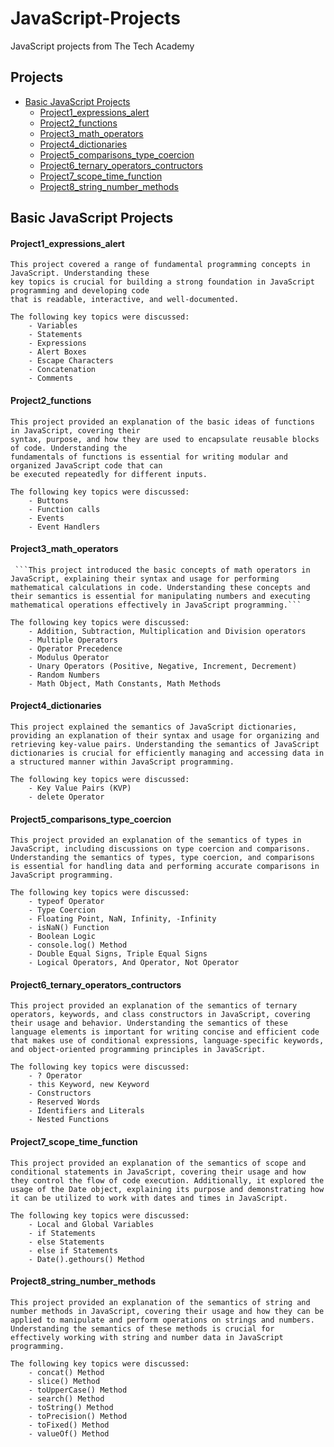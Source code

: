 # JavaScript-Projects
 JavaScript projects from The Tech Academy
 ## **Projects**
 - [Basic JavaScript Projects](#Basic-JavaScript-Projects)
   - [Project1_expressions_alert](#Project1_expressions_alert)
   - [Project2_functions](#Project2_functions)
   - [Project3_math_operators](#Project3_math_operators)
   - [Project4_dictionaries](#Project4_dictionaries)
   - [Project5_comparisons_type_coercion](#Project5_comparisons_type_coercion)
   - [Project6_ternary_operators_contructors](#Project6_ternary_operators_contructors)
   - [Project7_scope_time_function](#Project7_scope_time_function)
   - [Project8_string_number_methods](#Project8_string_number_methods)


 ## **Basic JavaScript Projects** 

#### **Project1_expressions_alert**

    This project covered a range of fundamental programming concepts in JavaScript. Understanding these 
    key topics is crucial for building a strong foundation in JavaScript programming and developing code 
    that is readable, interactive, and well-documented. 

    The following key topics were discussed: 
        - Variables
        - Statements
        - Expressions
        - Alert Boxes
        - Escape Characters 
        - Concatenation
        - Comments

#### **Project2_functions**

    This project provided an explanation of the basic ideas of functions in JavaScript, covering their 
    syntax, purpose, and how they are used to encapsulate reusable blocks of code. Understanding the 
    fundamentals of functions is essential for writing modular and organized JavaScript code that can 
    be executed repeatedly for different inputs. 

    The following key topics were discussed: 
        - Buttons
        - Function calls
        - Events
        - Event Handlers

#### **Project3_math_operators**

     ```This project introduced the basic concepts of math operators in JavaScript, explaining their syntax and usage for performing mathematical calculations in code. Understanding these concepts and their semantics is essential for manipulating numbers and executing mathematical operations effectively in JavaScript programming.```

    The following key topics were discussed: 
        - Addition, Subtraction, Multiplication and Division operators
        - Multiple Operators 
        - Operator Precedence
        - Modulus Operator
        - Unary Operators (Positive, Negative, Increment, Decrement)
        - Random Numbers
        - Math Object, Math Constants, Math Methods

#### **Project4_dictionaries**

    This project explained the semantics of JavaScript dictionaries, providing an explanation of their syntax and usage for organizing and retrieving key-value pairs. Understanding the semantics of JavaScript dictionaries is crucial for efficiently managing and accessing data in a structured manner within JavaScript programming. 

    The following key topics were discussed: 
        - Key Value Pairs (KVP)
        - delete Operator

#### **Project5_comparisons_type_coercion**

    This project provided an explanation of the semantics of types in JavaScript, including discussions on type coercion and comparisons. Understanding the semantics of types, type coercion, and comparisons is essential for handling data and performing accurate comparisons in JavaScript programming.

    The following key topics were discussed:
        - typeof Operator
        - Type Coercion
        - Floating Point, NaN, Infinity, -Infinity
        - isNaN() Function
        - Boolean Logic
        - console.log() Method
        - Double Equal Signs, Triple Equal Signs
        - Logical Operators, And Operator, Not Operator

#### **Project6_ternary_operators_contructors**

    This project provided an explanation of the semantics of ternary operators, keywords, and class constructors in JavaScript, covering their usage and behavior. Understanding the semantics of these language elements is important for writing concise and efficient code that makes use of conditional expressions, language-specific keywords, and object-oriented programming principles in JavaScript.

    The following key topics were discussed:
        - ? Operator
        - this Keyword, new Keyword
        - Constructors
        - Reserved Words
        - Identifiers and Literals
        - Nested Functions

#### **Project7_scope_time_function**

    This project provided an explanation of the semantics of scope and conditional statements in JavaScript, covering their usage and how they control the flow of code execution. Additionally, it explored the usage of the Date object, explaining its purpose and demonstrating how it can be utilized to work with dates and times in JavaScript.

    The following key topics were discussed:
        - Local and Global Variables
        - if Statements
        - else Statements
        - else if Statements
        - Date().gethours() Method
        
#### **Project8_string_number_methods**

    This project provided an explanation of the semantics of string and number methods in JavaScript, covering their usage and how they can be applied to manipulate and perform operations on strings and numbers. Understanding the semantics of these methods is crucial for effectively working with string and number data in JavaScript programming.  
    
    The following key topics were discussed:
        - concat() Method
        - slice() Method
        - toUpperCase() Method
        - search() Method
        - toString() Method
        - toPrecision() Method
        - toFixed() Method
        - valueOf() Method
        
        
        
